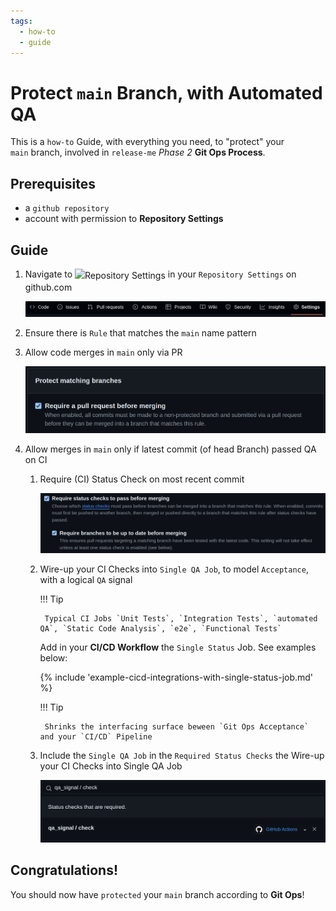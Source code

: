 ```yaml
---
tags:
  - how-to
  - guide
---
```


# Protect `main` Branch, with Automated QA

This is a `how-to` Guide, with everything you need, to "protect" your  
`main` branch, involved in `release-me` *Phase 2* **Git Ops Process**.

## Prerequisites
- a `github repository`
- account with permission to **Repository Settings**

## Guide
[//]: # (This is a comment)

[//]: # (Go to 'Repositoty Settings' --> 'Branch Rules')

<html lang="en">
<head>
  <meta charset="UTF-8">
  <meta name="viewport" content="width=device-width, initial-scale=1.0">
  <style>
    .image-container {
        display: inline-block;
        vertical-align: middle;
        line-height: 1.5; /* Adjust this value to match your text line height */
    }

    .image-container img {
        height: 1.5em; /* Adjust this value to match your text line height */
        border: 1px solid #ddd;
        border-radius: 4px;
        padding: 2px; /* Reduced padding to fit better with text */
        vertical-align: middle;
    }
  </style>
  </head>
</html>


1. Navigate to <span class="image-container"><img src="../github-repo-settings-button.png" alt="Repository Settings"></span> in your `Repository Settings` on github.com

    ![Github Repo Navigation](github-repo-navigation.png)

2. Ensure there is `Rule` that matches the `main` name pattern

2. Allow code merges in `main` only via PR

    [//]: # (Require PR)
    ![alt text](require-pr-before-merging.png)

3. Allow merges in `main` only if latest commit (of head Branch) passed QA on CI

    1. Require (CI) Status Check on most recent commit

        [//]: # (Require status checks to pass before merging)
        [//]: # (AND Require branches to be up to date before merging)
        ![alt text](require-status-checks-n-up-to-date-branches-before-merging.png)

    2. Wire-up your CI Checks into `Single QA Job`, to model `Acceptance`, with a  logical `QA` signal

        !!! Tip

            Typical CI Jobs `Unit Tests`, `Integration Tests`, `automated QA`, `Static Code Analysis`, `e2e`, `Functional Tests`

        Add in your **CI/CD Workflow** the `Single Status` Job. See examples below:

        [//]: # (4 tabs of example configurations for common CI/CD Pipelines)
        {% include 'example-cicd-integrations-with-single-status-job.md' %}

        !!! Tip

            Shrinks the interfacing surface beween `Git Ops Acceptance` and your `CI/CD` Pipeline

    3. Include the `Single QA Job` in the `Required Status Checks` the Wire-up your CI Checks into Single QA Job

        [//]: # (qa singal Job added in the required status checks list)
        ![alt text](qa-jobs-in-required-status-checks-list.png)

## Congratulations!

You should now have `protected` your `main` branch according to **Git Ops**!
